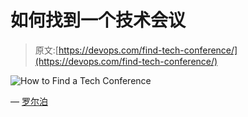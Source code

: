 # 如何找到一个技术会议

> 原文:[https://devops.com/find-tech-conference/](https://devops.com/find-tech-conference/)

![How to Find a Tech Conference](../Images/7a5124e0806902f5ea08f5b8d1771e49.png)

— [罗尔泊](https://devops.com/author/breselman/)